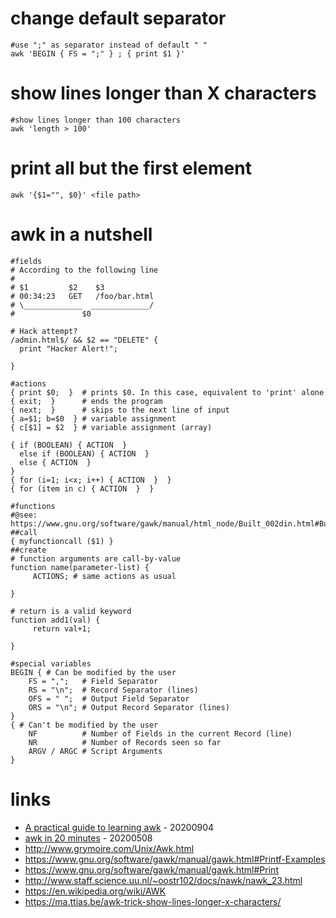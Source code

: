 # change default separator

```
#use ";" as separator instead of default " "
awk 'BEGIN { FS = ";" } ; { print $1 }'
```

# show lines longer than X characters

```
#show lines longer than 100 characters
awk 'length > 100'
```

# print all but the first element

```
awk '{$1="", $0}' <file path>
```

# awk in a nutshell

```
#fields
# According to the following line
#
# $1         $2    $3
# 00:34:23   GET   /foo/bar.html
# \_____________  _____________/
#               $0

# Hack attempt?
/admin.html$/ && $2 == "DELETE" {
  print "Hacker Alert!";
  
}

#actions
{ print $0;  }  # prints $0. In this case, equivalent to 'print' alone
{ exit;  }      # ends the program
{ next;  }      # skips to the next line of input
{ a=$1; b=$0  } # variable assignment
{ c[$1] = $2  } # variable assignment (array)

{ if (BOOLEAN) { ACTION  }
  else if (BOOLEAN) { ACTION  }
  else { ACTION  }
}
{ for (i=1; i<x; i++) { ACTION  }  }
{ for (item in c) { ACTION  }  }

#functions
#@see: https://www.gnu.org/software/gawk/manual/html_node/Built_002din.html#Built_002din
##call
{ myfunctioncall ($1) }
##create
# function arguments are call-by-value
function name(parameter-list) {
     ACTIONS; # same actions as usual
     
}

# return is a valid keyword
function add1(val) {
     return val+1;
     
}

#special variables
BEGIN { # Can be modified by the user
    FS = ",";   # Field Separator
    RS = "\n";  # Record Separator (lines)
    OFS = " ";  # Output Field Separator
    ORS = "\n"; # Output Record Separator (lines)
}
{ # Can't be modified by the user
    NF          # Number of Fields in the current Record (line)
    NR          # Number of Records seen so far
    ARGV / ARGC # Script Arguments
}
```

# links

* [A practical guide to learning awk](https://opensource.com/article/20/9/awk-ebook) - 20200904
* [awk in 20 minutes](https://ferd.ca/awk-in-20-minutes.html) - 20200508
* http://www.grymoire.com/Unix/Awk.html
* https://www.gnu.org/software/gawk/manual/gawk.html#Printf-Examples
* https://www.gnu.org/software/gawk/manual/gawk.html#Print
* http://www.staff.science.uu.nl/~oostr102/docs/nawk/nawk_23.html
* https://en.wikipedia.org/wiki/AWK
* https://ma.ttias.be/awk-trick-show-lines-longer-x-characters/
